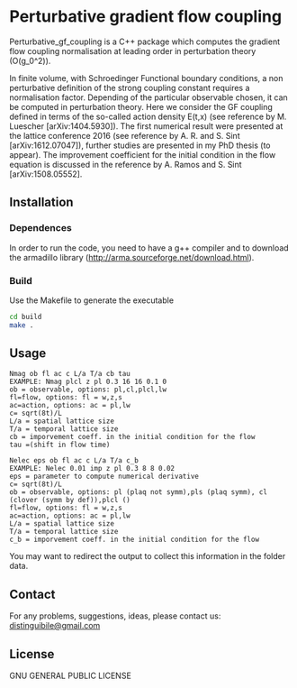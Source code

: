 # Perturbative gradient flow coupling

Perturbative_gf_coupling is a C++ package which computes the gradient flow coupling normalisation at leading order in perturbation theory (O(g_0^2)).

In finite volume, with Schroedinger Functional boundary conditions, a non perturbative definition of the strong coupling constant requires a normalisation factor. Depending of the particular observable chosen, it can be computed in perturbation theory. Here we consider the GF coupling defined in terms of the so-called action density E(t,x) (see reference by M. Luescher [arXiv:1404.5930]).
The first numerical result were presented at the lattice conference 2016 (see reference by A. R. and S. Sint [arXiv:1612.07047]), further studies are presented in my PhD thesis (to appear).
The improvement coefficient for the initial condition in the flow equation is discussed in the reference by A. Ramos and S. Sint [arXiv:1508.05552].


## Installation
### Dependences
In order to run the code, you need to have a g++ compiler and to download the armadillo library (http://arma.sourceforge.net/download.html).

### Build
Use the Makefile to generate the executable

```bash
cd build
make .
```

## Usage

```
Nmag ob fl ac c L/a T/a cb tau
EXAMPLE: Nmag plcl z pl 0.3 16 16 0.1 0
ob = observable, options: pl,cl,plcl,lw
fl=flow, options: fl = w,z,s
ac=action, options: ac = pl,lw
c= sqrt(8t)/L  
L/a = spatial lattice size
T/a = temporal lattice size
cb = imporvement coeff. in the initial condition for the flow
tau =(shift in flow time)
```

```
Nelec eps ob fl ac c L/a T/a c_b
EXAMPLE: Nelec 0.01 imp z pl 0.3 8 8 0.02
eps = parameter to compute numerical derivative
c= sqrt(8t)/L  
ob = observable, options: pl (plaq not symm),pls (plaq symm), cl (clover (symm by def)),plcl ()
fl=flow, options: fl = w,z,s
ac=action, options: ac = pl,lw
L/a = spatial lattice size
T/a = temporal lattice size
c_b = imporvement coeff. in the initial condition for the flow
```
You may want to redirect the output to collect this information in the folder data.

## Contact
For any problems, suggestions, ideas, please contact us: distinguibile@gmail.com 

## License
GNU GENERAL PUBLIC LICENSE
